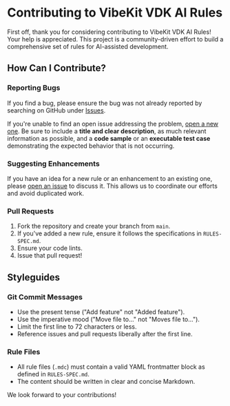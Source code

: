 # Contributing to VibeKit VDK AI Rules

First off, thank you for considering contributing to VibeKit VDK AI Rules! Your help is appreciated. This project is a community-driven effort to build a comprehensive set of rules for AI-assisted development.

## How Can I Contribute?

### Reporting Bugs

If you find a bug, please ensure the bug was not already reported by searching on GitHub under [Issues](https://github.com/idominikosgr/VibeKit-VDK-AI-rules/issues).

If you're unable to find an open issue addressing the problem, [open a new one](https://github.com/idominikosgr/VibeKit-VDK-AI-rules/issues/new). Be sure to include a **title and clear description**, as much relevant information as possible, and a **code sample** or an **executable test case** demonstrating the expected behavior that is not occurring.

### Suggesting Enhancements

If you have an idea for a new rule or an enhancement to an existing one, please [open an issue](https://github.com/idominikosgr/VibeKit-VDK-AI-rules/issues/new) to discuss it. This allows us to coordinate our efforts and avoid duplicated work.

### Pull Requests

1.  Fork the repository and create your branch from `main`.
2.  If you've added a new rule, ensure it follows the specifications in `RULES-SPEC.md`.
3.  Ensure your code lints.
4.  Issue that pull request!

## Styleguides

### Git Commit Messages

- Use the present tense ("Add feature" not "Added feature").
- Use the imperative mood ("Move file to..." not "Moves file to...").
- Limit the first line to 72 characters or less.
- Reference issues and pull requests liberally after the first line.

### Rule Files

- All rule files (`.mdc`) must contain a valid YAML frontmatter block as defined in `RULES-SPEC.md`.
- The content should be written in clear and concise Markdown.

We look forward to your contributions!

